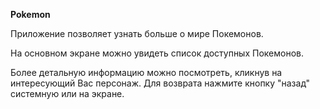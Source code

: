 **Pokemon**

Приложение позволяет узнать больше о мире Покемонов.

На основном экране можно увидеть список доступных Покемонов.

Более детальную информацию можно посмотреть, кликнув на интересующий Вас персонаж. Для возврата нажмите кнопку "назад" системную или на экране.
